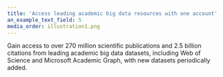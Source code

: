 ```yaml
---
title: 'Access leading academic big data resources with one account'
an_example_text_field: 5
media_order: illustration1.png
---
```


Gain access to over 270 million scientific publications and 2.5 billion citations from leading academic big data datasets, including Web of Science and Microsoft Academic Graph, with new datasets periodically added.